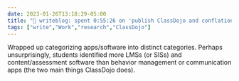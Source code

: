 ---date: 2023-01-26T13:18:29-05:00title: "📝 writeblog: spent 0:55:26 on 'publish ClassDojo and conflation of ed tech platforms study'"tags: ["write","Work","research","ClassDojo"]---Wrapped up categorizing apps/software into distinct categories. Perhaps unsurprisingly, students identified more LMSs (or SISs) and content/assessment software than behavior management or communication apps (the two main things ClassDojo does).